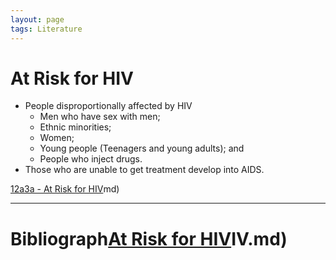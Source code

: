 ```yaml
---
layout: page
tags: Literature 
---
```


# At Risk for HIV

- People disproportionally affected by HIV
	- Men who have sex with men;
	- Ethnic minorities;
	- Women;
	- Young people (Teenagers and young adults); and
	- People who inject drugs.
- Those who are unable to get treatment develop into AIDS.

[12a3a - At Risk for HIV](12a3a%20-%20At%20Risk%20for%20HIV.md)md)

---

# Bibliograph[At Risk for HIV](pages/I%20found/4%20Citation%20Notes/At%20Risk%20for%20HIV.md)IV.md)